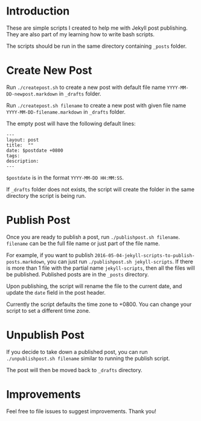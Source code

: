 # Introduction

These are simple scripts I created to help me with Jekyll post publishing. They are also part of my learning how to write bash scripts.

The scripts should be run in the same directory containing `_posts` folder.

# Create New Post

Run `./createpost.sh` to create a new post with default file name `YYYY-MM-DD-newpost.markdown` in `_drafts` folder.

Run `./createpost.sh filename` to create a new post with given file name `YYYY-MM-DD-filename.markdown` in `_drafts` folder.

The empty post will have the following default lines:

```
---
layout: post
title:  ""
date: $postdate +0800
tags: 
description: 
---
```

`$postdate` is in the format `YYYY-MM-DD HH:MM:SS`.

If `_drafts` folder does not exists, the script will create the folder in the same directory the script is being run.

# Publish Post

Once you are ready to publish a post, run `./publishpost.sh filename`. `filename` can be the full file name or just part of the file name.

For example, if you want to publish `2016-05-04-jekyll-scripts-to-publish-posts.markdown`, you can just run `./publishpost.sh jekyll-scripts`. If there is more than 1 file with the partial name `jekyll-scripts`, then all the files will be published. Published posts are in the `_posts` directory.

Upon publishing, the script will rename the file to the current date, and update the `date` field in the post header.

Currently the script defaults the time zone to +0800. You can change your script to set a different time zone.

# Unpublish Post

If you decide to take down a published post, you can run `./unpublishpost.sh filename` similar to running the publish script.

The post will then be moved back to `_drafts` directory.

# Improvements

Feel free to file issues to suggest improvements. Thank you!


